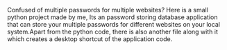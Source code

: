 Confused of multiple passwords for multiple websites? Here is a small python project made by me, Its an password storing database application that can store your multiple passwords for different websites on your local system.Apart from the python code, there is also another file along with it which creates a desktop shortcut of the application code.
